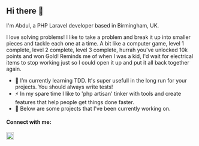 ## Hi there 👋

I'm Abdul, a PHP Laravel developer based in Birmingham, UK.

I love solving problems! 
I like to take a problem and break it up into smaller pieces and tackle each one at a time. 
A bit like a computer game, level 1 complete, level 2 complete, level 3 complete, hurrah you've unlocked 10k points and won Gold!
Reminds me of when I was a kid, I'd wait for electrical items to stop working just so I could open it up and put it all back together again.

- 🌱 I’m currently learning TDD. It's super usefull in the long run for your projects. You should always write tests!
- ⚡ In my spare time I like to 'php artisan' tinker with tools and create features that help people get things done faster.
- 🔭 Below are some projects that I've been currently working on.
<!--
[![Anurag's GitHub stats](https://github-readme-stats.vercel.app/api?username=abdulkaeum)](https://github.com/anuraghazra/github-readme-stats)
-->

#### Connect with me:
<a target="_blank" href="https://www.linkedin.com/in/abdul-kaeum/">
<img alt="" width="20" src="https://content.linkedin.com/content/dam/me/business/en-us/amp/brand-site/v2/bg/LI-Bug.svg.original.svg">
</a>
